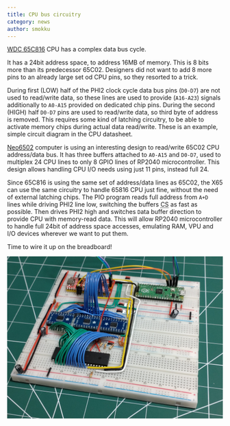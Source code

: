 ```yaml
---
title: CPU bus circuitry
category: news
author: smokku
---
```


[WDC 65C816][1] CPU has a complex data bus cycle.

It has a 24bit address space, to address 16MB of memory. This is 8 bits more than its predecessor 65C02.
Designers did not want to add 8 more pins to an already large set od CPU pins, so they resorted to a trick.

During first (LOW) half of the PHI2 clock cycle data bus pins (`D0-D7`) are not used to read/write data,
so these lines are used to provide (`A16-A23`) signals additionally to `A0-A15` provided on dedicated
chip pins. During the second (HIGH) half `D0-D7` pins are used to read/write data, so third byte of address
is removed. This requires some kind of latching circuitry, to be able to activate memory chips during
actual data read/write. These is an example, simple circuit diagram in the CPU datasheet.

[Neo6502][2] computer is using an interesting design to read/write 65C02 CPU address/data bus.
It has three buffers attached to `A0-A15` and `D0-D7`, used to multiplex 24 CPU lines to only 8 GPIO lines
of RP2040 microcontroller. This design allows handling CPU I/O needs using just 11 pins, instead full 24.

Since 65C816 is using the same set of address/data lines as 65C02, the X65 can use the same circuitry to
handle 65816 CPU just fine, without the need of external latching chips.
The PIO program reads full address from `A+D` lines while driving PHI2 line low,
switching the buffers <acronym title="Chip Select">CS</acronym> as fast as possible. Then drives PHI2 high
and switches `D`ata buffer direction to provide CPU with memory-read data. This will allow RP2040
microcontroller to handle full 24bit of address space accesses, emulating RAM, VPU and I/O devices wherever
we want to put them.

Time to wire it up on the breadboard!

![X65 breadboard](/media/2024-01-20_board.jpg)

[1]: https://en.wikipedia.org/wiki/WDC_65C816
[2]: https://neo6502.com

